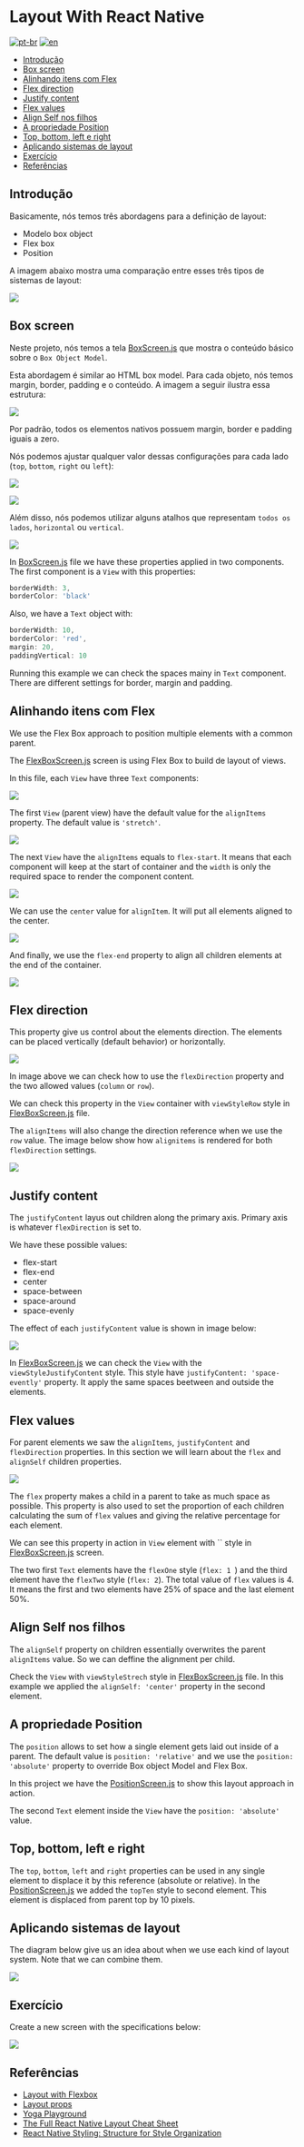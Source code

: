 # Layout With React Native
[![pt-br](https://img.shields.io/badge/lang-pt--br-green.svg)](./README.md)
[![en](https://img.shields.io/badge/lang-en-red.svg)](./README-en.md)

- [Introdução](#introdução)
- [Box screen](#box-screen)
- [Alinhando itens com Flex](#alinhando-itens-com-flex)
- [Flex direction](#flex-direction)
- [Justify content](#justify-content)
- [Flex values](#flex-values)
- [Align Self nos filhos](#align-self-nos-filhos)
- [A propriedade Position](#a-propriedade-position)
- [Top, bottom, left e right](#top-bottom-left-e-right)
- [Aplicando sistemas de layout](#aplicando-sistemas-de-layout)
- [Exercício](#exercício)
- [Referências](#referências)

## Introdução

Basicamente, nós temos três abordagens para a definição de layout:

- Modelo box object
- Flex box
- Position

A imagem abaixo mostra uma comparação entre esses três tipos de sistemas de layout:

![](../assets/2022-10-08-21-17-38.png)

## Box screen

Neste projeto, nós temos a tela [BoxScreen.js](src/screens/BoxScreen.js) que mostra o conteúdo básico sobre o `Box Object Model`.

Esta abordagem é similar ao HTML box model. Para cada objeto, nós temos margin, border, padding e o conteúdo. A imagem a seguir ilustra essa estrutura:

![](../assets/2022-10-08-21-34-12.png)

Por padrão, todos os elementos nativos possuem margin, border e padding iguais a zero.

Nós podemos ajustar qualquer valor dessas configurações para cada lado (`top`, `bottom`, `right` ou `left`):

![](../assets/2022-10-08-21-41-38.png)

![](../assets/2022-10-08-21-44-04.png)

Além disso, nós podemos utilizar alguns atalhos que representam `todos os lados`, `horizontal` ou `vertical`.

![](../assets/2022-10-08-21-46-34.png)

In [BoxScreen.js](src/screens/BoxScreen.js) file we have these properties applied in two components. The first component is a `View` with this properties:

```js
borderWidth: 3,
borderColor: 'black'
```

Also, we have a `Text` object with:

```js
borderWidth: 10,
borderColor: 'red',
margin: 20,
paddingVertical: 10
```

Running this example we can check the spaces mainy in `Text` component. There are different settings for border, margin and padding.

## Alinhando itens com Flex

We use the Flex Box approach to position multiple elements with a common parent.

The [FlexBoxScreen.js](src/screens/FlexBoxScreen.js) screen is using Flex Box to build de layout of views.

In this file, each `View` have three `Text` components:

![](../assets/2022-10-08-22-33-09.png)

The first `View` (parent view) have the default value for the `alignItems` property. The default value is `'stretch'`.

![](../assets/2022-10-08-22-44-03.png)

The next `View` have the `alignItems` equals to `flex-start`. It means that each component will keep at the start of container and the `width` is only the required space to render the component content.

![](../assets/2022-10-08-22-52-16.png)

We can use the `center` value for `alignItem`. It will put all elements aligned to the center.

![](../assets/2022-10-08-22-54-49.png)

And finally, we use the `flex-end` property to align all children elements at the end of the container.

![](../assets/2022-10-08-22-58-03.png)

## Flex direction

This property give us control about the elements direction. The elements can be placed vertically (default behavior) or horizontally.

![](../assets/2022-10-08-23-01-06.png)

In image above we can check how to use the `flexDirection` property and the two allowed values (`column` or `row`).

We can check this property in the `View` container with `viewStyleRow` style in [FlexBoxScreen.js](src/screens/FlexBoxScreen.js) file.

The `alignItems` will also change the direction reference when we use the `row` value. The image below show how `alignitems` is rendered for both `flexDirection` settings.

![](../assets/2022-10-08-23-07-42.png)

## Justify content

The `justifyContent` layus out children along the primary axis. Primary axis is whatever `flexDirection` is set to.

We have these possible values:

- flex-start
- flex-end
- center
- space-between
- space-around
- space-evenly

The effect of each `justifyContent` value is shown in image below:

![](../assets/2022-10-08-23-26-48.png)

In [FlexBoxScreen.js](src/screens/FlexBoxScreen.js) we can check the `View` with the `viewStyleJustifyContent` style. This style have `justifyContent: 'space-evently'` property. It apply the same spaces beetween and outside the elements.

## Flex values

For parent elements we saw the `alignItems`, `justifyContent` and `flexDirection` properties. In this section we will learn about the `flex` and `alignSelf` children properties.

![](../assets/2022-10-08-23-36-11.png)

The `flex` property makes a child in a parent to take as much space as possible. This property is also used to set the proportion of each children calculating the sum of `flex` values and giving the relative percentage for each element.

We can see this property in action in `View` element with `` style in  [FlexBoxScreen.js](src/screens/FlexBoxScreen.js) screen.

The two first `Text` elements have the `flexOne` style (`flex: 1 `) and the third element have the `flexTwo` style (`flex: 2`). The total value of `flex` values is 4. It means the first and two elements have 25% of space and the last element 50%.

## Align Self nos filhos

The `alignSelf` property on children essentially overwrites the parent `alignItems` value. So we can deffine the alignment per child.

Check the `View` with `viewStyleStrech` style in [FlexBoxScreen.js](src/screens/FlexBoxScreen.js) file. In this example we applied the `alignSelf: 'center'` property in the second element. 

## A propriedade Position

The `position` allows to set how a single element gets laid out inside of a parent. The default value is `position: 'relative'` and we use the `position: 'absolute'` property to override Box object Model and Flex Box.

In this project we have the [PositionScreen.js](src/screens/PositionScreen.js) to show this layout approach in action.

The second `Text` element inside the `View` have the `position: 'absolute'` value.

## Top, bottom, left e right
The `top`, `bottom`, `left` and `right` properties can be used in any single element to displace it by this reference (absolute or relative). In the [PositionScreen.js](src/screens/PositionScreen.js) we added the `topTen` style to second element. This element is displaced from parent top by 10 pixels.

## Aplicando sistemas de layout

The diagram below give us an idea about when we use each kind of layout system. Note that we can combine them.

![](../assets/2022-10-09-00-35-55.png)

## Exercício

Create a new screen with the specifications below:

![](../assets/2022-10-09-00-50-47.png)

## Referências
- [Layout with Flexbox](https://reactnative.dev/docs/flexbox)
- [Layout props](https://reactnative.dev/docs/layout-props)
- [Yoga Playground](https://yogalayout.com/playground)
- [The Full React Native Layout Cheat Sheet
](https://medium.com/wix-engineering/the-full-react-native-layout-cheat-sheet-a4147802405c)
- [React Native Styling: Structure for Style Organization](https://thoughtbot.com/blog/structure-for-styling-in-react-native)